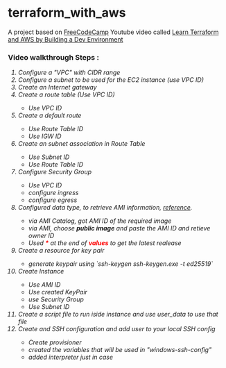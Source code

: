 # terraform_with_aws

<p>A project based on 
<a href="https://www.freecodecamp.org">FreeCodeCamp</a> 
Youtube video called 
<a href="https://www.freecodecamp.org/news/learn-terraform-and-aws-by-building-a-dev-environment/">Learn Terraform and AWS by Building a Dev Environment</a></p>


<h3>Video walkthrough Steps :</h3>
<em>
<ol>


<li>Configure a "VPC" with CIDR range</li>


<li>Configure a subnet to be used for the EC2 instance (use VPC ID)</li>


<li>Create an Internet gateway</li>


<li>Create a route table (Use VPC ID)</li>
<ul>
    <li>Use VPC ID</li>
</ul>


<li>Create a default route</li>
<ul>
    <li>Use Route Table ID</li>
    <li>Use IGW ID</li>
</ul>


<li>Create an subnet association in Route Table</li>
<ul>
    <li>Use Subnet ID</li>
    <li>Use Route Table ID</li>
</ul>


<li>Configure Security Group</li>
<ul>
    <li>Use VPC ID</li>
    <li>configure ingress</li>
    <li>configure egress</li>
</ul>


<li>Configured data type, to retrieve AMI information, <a href="https://registry.terraform.io/providers/hashicorp/aws/latest/docs/data-sources/ami">reference</a>. </li>
<ul>
    <li>via AMI Catalog, got AMI ID of the required image</li>
    <li>via AMI, choose <strong>public image</strong> and paste the AMI ID and retieve owner ID</li>
    <li>Used <b style="color: red">*</b> at the end of <b style="color: red">values</b> to get the latest realease</li>
</ul>

<li>Create a resource for key pair</li>
<ul>
    <li>generate keypair using `ssh-keygen ssh-keygen.exe -t ed25519`</li>
</ul>

<li>Create Instance</li>
<ul>
    <li>Use AMI ID</li>
    <li>Use created KeyPair</li>
    <li>use Security Group</li>
    <li>Use Subnet ID</li>
</ul>

<li>Create a script file to run iside instance and use user_data to use that file</li> 
<li>Create and SSH configuration and add user to your local SSH config</li>
<ul>
    <li>Create provisioner</li>
    <li>created the variables that will be used in "windows-ssh-config"</li>
    <li>added interpreter just in case</li>
</ul>

</ul></ol></em>

